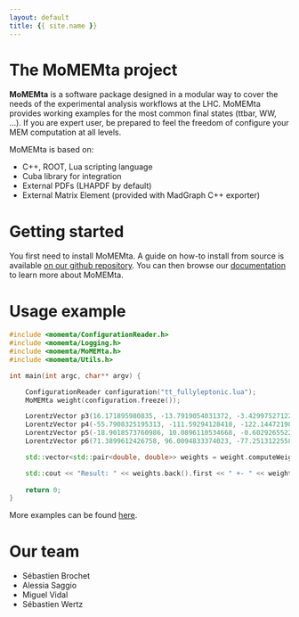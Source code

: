 ```yaml
---
layout: default
title: {{ site.name }}
---
```


# The MoMEMta project

**MoMEMta** is a software package designed in a modular way to cover the needs of the experimental analysis workflows at the LHC. MoMEMta provides working examples for the most common final states (ttbar, WW, ...). If you are expert user, be prepared to feel the freedom of configure your MEM computation at all levels.

MoMEMta is based on:

 - C++, ROOT, Lua scripting language
 - Cuba library for integration
 - External PDFs (LHAPDF by default)
 - External Matrix Element (provided with MadGraph C++ exporter)

# Getting started

You first need to install MoMEMta. A guide on how-to install from source is available [on our github repository](https://github.com/MoMEMta/MoMEMta/blob/prototype/README.md#install). You can then browse our [documentation](http://momemta.github.io/MoMEMta/) to learn more about MoMEMta.

# Usage example

```cpp
#include <momemta/ConfigurationReader.h>
#include <momemta/Logging.h>
#include <momemta/MoMEMta.h>
#include <momemta/Utils.h>

int main(int argc, char** argv) {

    ConfigurationReader configuration("tt_fullyleptonic.lua");
    MoMEMta weight(configuration.freeze());

    LorentzVector p3(16.171895980835, -13.7919054031372, -3.42997527122497, 21.5293197631836);
    LorentzVector p4(-55.7908325195313, -111.59294128418, -122.144721984863, 174.66259765625);
    LorentzVector p5(-18.9018573760986, 10.0896110534668, -0.602926552295686, 21.4346446990967);
    LorentzVector p6(71.3899612426758, 96.0094833374023, -77.2513122558594, 142.492813110352);

    std::vector<std::pair<double, double>> weights = weight.computeWeights({p3, p4, p5, p6});

    std::cout << "Result: " << weights.back().first << " +- " << weights.back().second;
    
    return 0;
}
```

More examples can be found [here](https://github.com/MoMEMta/MoMEMta/tree/prototype/examples).

# Our team

 - Sébastien Brochet
 - Alessia Saggio
 - Miguel Vidal
 - Sébastien Wertz
